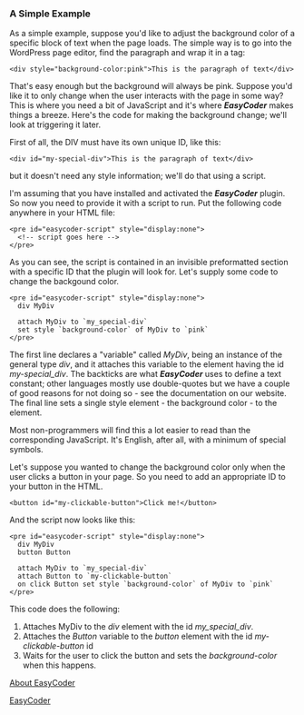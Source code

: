 ### A Simple Example ###

As a simple example, suppose you'd like to adjust the background color of a specific block of text when the page loads. The simple way is to go into the WordPress page editor, find the paragraph and wrap it in a tag:

```
<div style="background-color:pink">This is the paragraph of text</div>
```

That's easy enough but the background will always be pink. Suppose you'd like it to only change when the user interacts with the page in some way? This is where you need a bit of JavaScript and it's where **_EasyCoder_** makes things a breeze. Here's the code for making the background change; we'll look at triggering it later.

First of all, the DIV must have its own unique ID, like this:

```
<div id="my-special-div">This is the paragraph of text</div>
```

but it doesn't need any style information; we'll do that using a script.

I'm assuming that you have installed and activated the **_EasyCoder_** plugin. So now you need to provide it with a script to run. Put the following code anywhere in your HTML file:

```
<pre id="easycoder-script" style="display:none">
  <!-- script goes here -->
</pre>
```

As you can see, the script is contained in an invisible preformatted section with a specific ID that the plugin will look for. Let's supply some code to change the backgound color.

```
<pre id="easycoder-script" style="display:none">
  div MyDiv
  
  attach MyDiv to `my_special-div`
  set style `background-color` of MyDiv to `pink`
</pre>
```

The first line declares a "variable" called _MyDiv_, being an instance of the general type _div_, and it attaches this variable to the element having the id _my-special_div_. The backticks are what **_EasyCoder_** uses to define a text constant; other languages mostly use double-quotes but we have a couple of good reasons for not doing so - see the documentation on our website. The final line sets a single style element - the background color - to the element.

Most non-programmers will find this a lot easier to read than the corresponding JavaScript. It's English, after all, with a minimum of special symbols.

Let's suppose you wanted to change the background color only when the user clicks a button in your page. So you need to add an appropriate ID to your button in the HTML.

```
<button id="my-clickable-button">Click me!</button>
```

And the script now looks like this:

```
<pre id="easycoder-script" style="display:none">
  div MyDiv
  button Button
  
  attach MyDiv to `my_special-div`
  attach Button to `my-clickable-button`
  on click Button set style `background-color` of MyDiv to `pink`
</pre>
```
This code does the following:
1. Attaches MyDiv to the _div_ element with the id _my_special_div_.
1. Attaches the _Button_ variable to the _button_ element with the id  _my-clickable-button_ id
1. Waits for the user to click the button and sets the _background-color_ when this happens.

[About EasyCoder](AboutEasyCoder.md)

[EasyCoder](README.md)

